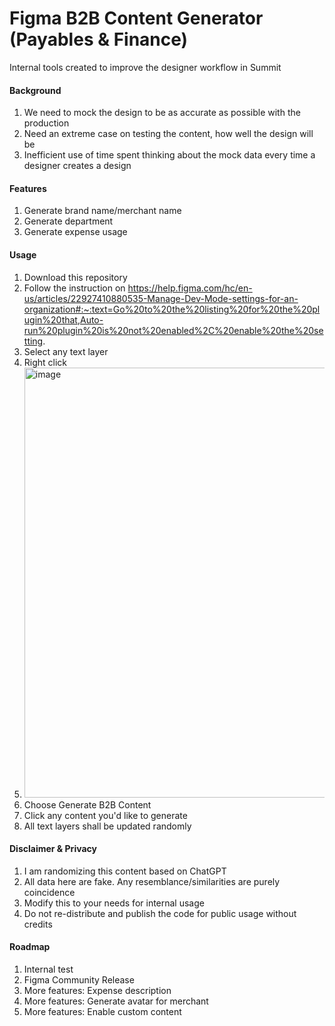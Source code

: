 # Figma B2B Content Generator (Payables & Finance)
Internal tools created to improve the designer workflow in Summit

#### Background
1. We need to mock the design to be as accurate as possible with the production
2. Need an extreme case on testing the content, how well the design will be
3. Inefficient use of time spent thinking about the mock data every time a designer creates a design

#### Features
1. Generate brand name/merchant name
2. Generate department
3. Generate expense usage

#### Usage
1. Download this repository
2. Follow the instruction on https://help.figma.com/hc/en-us/articles/22927410880535-Manage-Dev-Mode-settings-for-an-organization#:~:text=Go%20to%20the%20listing%20for%20the%20plugin%20that,Auto-run%20plugin%20is%20not%20enabled%2C%20enable%20the%20setting.
3. Select any text layer
4. Right click
5. <img width="688" alt="image" src="https://github.com/user-attachments/assets/a4e85924-0130-44d5-8996-b075b643d897">
6. Choose Generate B2B Content
7. Click any content you'd like to generate
8. All text layers shall be updated randomly

#### Disclaimer & Privacy
1. I am randomizing this content based on ChatGPT
2. All data here are fake. Any resemblance/similarities are purely coincidence
3. Modify this to your needs for internal usage
4. Do not re-distribute and publish the code for public usage without credits

#### Roadmap
1. Internal test
2. Figma Community Release
3. More features: Expense description
5. More features: Generate avatar for merchant
6. More features: Enable custom content
